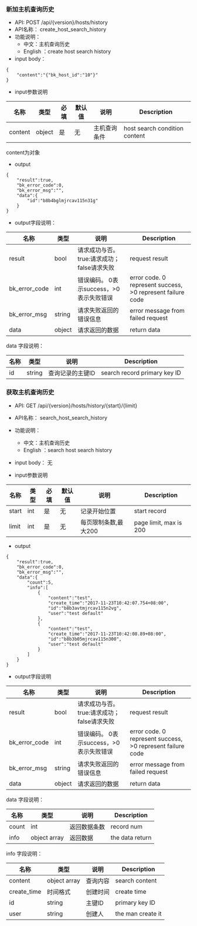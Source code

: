 
### 新加主机查询历史
* API: POST /api/{version}/hosts/history
* API名称： create_host_search_history
* 功能说明：
	* 中文：主机查询历史
	* English ：create host search history
* input body：
```
{
    "content":"{"bk_host_id":"10"}"
}
```


* input参数说明


| 名称    | 类型   | 必填 | 默认值 | 说明         | Description                   |
| ------- | ------ | ---- | ------ | ------------ | ----------------------------- |
| content | object | 是   | 无     | 主机查询条件 | host search condition content |
content为对象

* output
```
{
    "result":true,
    "bk_error_code":0,
    "bk_error_msg":"",
    "data":{
        "id":"b8b4bglmjrcav115n31g"
    }
}
```
*  output字段说明：


| 名称          | 类型   | 说明                                       | Description                                                |
| ------------- | ------ | ------------------------------------------ | ---------------------------------------------------------- |
| result        | bool   | 请求成功与否。true:请求成功；false请求失败 | request result                                             |
| bk_error_code | int    | 错误编码。 0表示success，>0表示失败错误    | error code. 0 represent success, >0 represent failure code |
| bk_error_msg  | string | 请求失败返回的错误信息                     | error message from failed request                          |
| data          | object | 请求返回的数据                             | return data                                                |

data 字段说明：

| 名称 | 类型   | 说明             | Description                  |
| ---- | ------ | ---------------- | ---------------------------- |
| id   | string | 查询记录的主键ID | search record primary key ID |

### 获取主机查询历史
* API: GET /api/{version}/hosts/history/{start}/{limit} 
* API名称： search_host_search_history
* 功能说明：
	* 中文：主机查询历史
	* English ：search host search history
* input body：
无

* input参数说明

| 名称  | 类型 | 必填 | 默认值 | 说明                 | Description            |
| ----- | ---- | ---- | ------ | -------------------- | ---------------------- |
| start | int  | 是   | 无     | 记录开始位置         | start record           |
| limit | int  | 是   | 无     | 每页限制条数,最大200 | page limit, max is 200 |



* output
```
{
    "result":true,
    "bk_error_code":0,
    "bk_error_msg":"",
    "data":{
        "count":5,
        "info":[
            {
                "content":"test",
                "create_time":"2017-11-23T10:42:07.754+08:00",
                "id":"b8b3avtmjrcav115n2vg",
                "user":"test default"
            },
            {
                "content":"test",
                "create_time":"2017-11-23T10:42:08.89+08:00",
                "id":"b8b3b05mjrcav115n300",
                "user":"test default"
            }
        ]
    }
}
```
*  output字段说明

| 名称          | 类型   | 说明                                       | Description                                                |
| ------------- | ------ | ------------------------------------------ | ---------------------------------------------------------- |
| result        | bool   | 请求成功与否。true:请求成功；false请求失败 | request result                                             |
| bk_error_code | int    | 错误编码。 0表示success，>0表示失败错误    | error code. 0 represent success, >0 represent failure code |
| bk_error_msg  | string | 请求失败返回的错误信息                     | error message from failed request                          |
| data          | object | 请求返回的数据                             | return data                                                |

data 字段说明：

| 名称  | 类型         | 说明         | Description     |
| ----- | ------------ | ------------ | --------------- |
| count | int          | 返回数据条数 | record num      |
| info  | object array | 返回数据     | the data return |

info 字段说明：

| 名称        | 类型         | 说明     | Description       |
| ----------- | ------------ | -------- | ----------------- |
| content     | object array | 查询内容 | search content    |
| create_time | 时间格式     | 创建时间 | create time       |
| id          | string       | 主键ID   | primary key ID    |
| user        | string       | 创建人   | the man create it |
